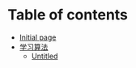 # Table of contents

* [Initial page](README.md)
* [学习算法](untitled/README.md)
  * [Untitled](untitled/untitled.md)

